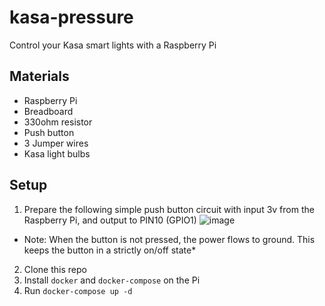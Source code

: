 # kasa-pressure
Control your Kasa smart lights with a Raspberry Pi

## Materials
- Raspberry Pi
- Breadboard
- 330ohm resistor
- Push button
- 3 Jumper wires
- Kasa light bulbs

## Setup
1. Prepare the following simple push button circuit with input 3v from the Raspberry Pi, and output to PIN10 (GPIO1)
![image](https://user-images.githubusercontent.com/4297028/230677564-6cb9a771-3895-4c0d-b5c1-b6140009fcb5.png)

* Note: When the button is not pressed, the power flows to ground. This keeps the button in a strictly on/off state*
2. Clone this repo
3. Install `docker` and `docker-compose` on the Pi
4. Run `docker-compose up -d`
